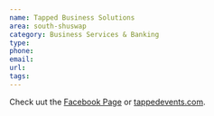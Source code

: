 ```yaml
---
name: Tapped Business Solutions
area: south-shuswap
category: Business Services & Banking
type:
phone:
email:
url:
tags:
---
```


Check uut the [Facebook Page](https://www.facebook.com/TappedBusinessSolutions/) or
 [tappedevents.com](https://www.tappedevents.com/post/tapped-business-solutions).
